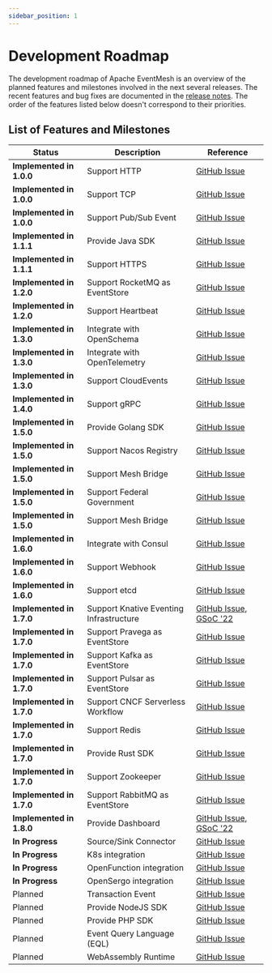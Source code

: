 ```yaml
---
sidebar_position: 1
---
```


# Development Roadmap

The development roadmap of Apache EventMesh is an overview of the planned features and milestones involved in the next several releases. The recent features and bug fixes are documented in the [release notes](https://eventmesh.apache.org/events/release-notes/v1.9.0/). The order of the features listed below doesn't correspond to their priorities.

## List of Features and Milestones

| Status                                    | Description                     | Reference |
|-------------------------------------------|---------------------------------|  --- |
| **Implemented in 1.0.0**                  | Support HTTP                    | [GitHub Issue](https://github.com/apache/issues/417) |
| **Implemented in 1.0.0**                  | Support TCP                     | [GitHub Issue](https://github.com/apache/issues/417) |
| **Implemented in 1.0.0**                  | Support Pub/Sub Event           | [GitHub Issue](https://github.com/apache/issues/417) |
| **Implemented in 1.1.1**                  | Provide Java SDK                | [GitHub Issue](https://github.com/apache/issues/417) |
| **Implemented in 1.1.1**                  | Support HTTPS                   | [GitHub Issue](https://github.com/apache/issues/417) |
| **Implemented in 1.2.0**                  | Support RocketMQ as EventStore  | [GitHub Issue](https://github.com/apache/issues/417) |
| **Implemented in 1.2.0**                  | Support Heartbeat               | [GitHub Issue](https://github.com/apache/issues/417) |
| **Implemented in 1.3.0**                  | Integrate with OpenSchema       | [GitHub Issue](https://github.com/apache/issues/417) |
| **Implemented in 1.3.0**                  | Integrate with OpenTelemetry    | [GitHub Issue](https://github.com/apache/issues/417) |
| **Implemented in 1.3.0**                  | Support CloudEvents             | [GitHub Issue](https://github.com/apache/issues/417) |
| **Implemented in 1.4.0**                  | Support gRPC                    | [GitHub Issue](https://github.com/apache/issues/417) |
| **Implemented in 1.5.0**                  | Provide Golang SDK              | [GitHub Issue](https://github.com/apache/issues/417) |
| **Implemented in 1.5.0**                  | Support Nacos Registry          | [GitHub Issue](https://github.com/apache/issues/417) |
| **Implemented in 1.5.0**                  | Support Mesh Bridge             | [GitHub Issue](https://github.com/apache/issues/417) |
| **Implemented in 1.5.0**                  | Support  Federal Government     | [GitHub Issue](https://github.com/apache/issues/417) |
| **Implemented in 1.5.0**                  | Support Mesh Bridge             | [GitHub Issue](https://github.com/apache/issues/417) |
| **Implemented in 1.6.0**                  | Integrate with Consul           | [GitHub Issue](https://github.com/apache/eventmesh/) |
| **Implemented in 1.6.0**                  | Support Webhook                 | [GitHub Issue](https://github.com/apache/eventmesh/) |
| **Implemented in 1.6.0**                  | Support etcd                    | [GitHub Issue](https://github.com/apache/eventmesh/) |
| **Implemented in 1.7.0**                           | Support Knative Eventing Infrastructure | [GitHub Issue](https://github.com/apache/eventmesh/), [GSoC '22](https://issues.apache.org/jira/browse/COMDEV-463) |
| **Implemented in 1.7.0**                           | Support Pravega as EventStore   | [GitHub Issue](https://github.com/apache/eventmesh/)  |
| **Implemented in 1.7.0**                           | Support Kafka as EventStore     | [GitHub Issue](https://github.com/apache/eventmesh/) |
| **Implemented in 1.7.0**                           | Support Pulsar as EventStore    | [GitHub Issue](https://github.com/apache/eventmesh/) |
| **Implemented in 1.7.0**                           | Support CNCF Serverless Workflow| [GitHub Issue](https://github.com/apache/eventmesh/) |
| **Implemented in 1.7.0**                           | Support Redis                   | [GitHub Issue](https://github.com/apache/eventmesh/) |
| **Implemented in 1.7.0**                           | Provide Rust SDK                        | [GitHub Issue](https://github.com/apache/eventmesh/) |
| **Implemented in 1.7.0**                           | Support Zookeeper               | [GitHub Issue](https://github.com/apache/eventmesh/) |
| **Implemented in 1.7.0**                           | Support RabbitMQ as EventStore               | [GitHub Issue](https://github.com/apache/eventmesh/3) |
| **Implemented in 1.8.0**                           | Provide Dashboard                       | [GitHub Issue](https://github.com/apache/eventmesh/), [GSoC '22](https://issues.apache.org/jira/browse/COMDEV-465)
| **In Progress**                           | Source/Sink Connector            | [GitHub Issue](https://github.com/apache/eventmesh/issues/3492) |
| **In Progress**                           | K8s integration                 | [GitHub Issue](https://github.com/apache/eventmesh/issues/3327)  |
| **In Progress**                           | OpenFunction integration        | [GitHub Issue](https://github.com/apache/eventmesh/issues/2040)  |
| **In Progress**                           | OpenSergo integration        | [GitHub Issue](https://github.com/apache/eventmesh/issues/2805)  |
| Planned                                   | Transaction Event               | [GitHub Issue](https://github.com/apache/eventmesh/) |
| Planned                                   | Provide NodeJS SDK              | [GitHub Issue](https://github.com/apache/eventmesh/) |
| Planned                                   | Provide PHP    SDK              | [GitHub Issue](https://github.com/apache/eventmesh/3) |
| Planned                                   | Event Query Language (EQL)      | [GitHub Issue](https://github.com/apache/eventmesh/) |
| Planned                                   | WebAssembly Runtime             | [GitHub Issue](https://github.com/apache/eventmesh/) |

